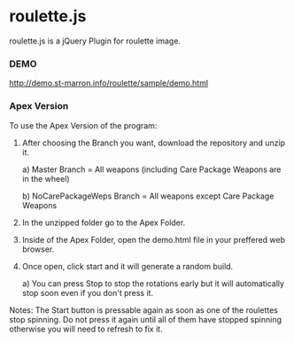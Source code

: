 roulette.js
===========

roulette.js is a jQuery Plugin for roulette image.

### DEMO

http://demo.st-marron.info/roulette/sample/demo.html

### Apex Version

To use the Apex Version of the program:

1) After choosing the Branch you want, download the repository and unzip it.
    
    a) Master Branch = All weapons (including Care Package Weapons are in the wheel)
    
    b) NoCarePackageWeps Branch = All weapons except Care Package Weapons

2) In the unzipped folder go to the Apex Folder.

3) Inside of the Apex Folder, open the demo.html file in your preffered web browser.

4) Once open, click start and it will generate a random build.

    a) You can press Stop to stop the rotations early but it will automatically stop soon even if you don't press it.

Notes: The Start button is pressable again as soon as one of the roulettes stop spinning. Do not press it again until all of them have stopped spinning otherwise you will need to refresh to fix it.
